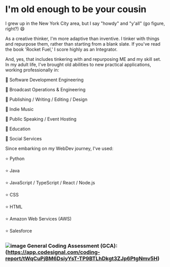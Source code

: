 # I'm old enough to be your cousin

I grew up in the New York City area, but I say "howdy" and "y'all" (go figure, right?) 😄

As a creative thinker, I'm more adaptive than inventive.  I tinker with things and repurpose them, rather than starting from a blank slate.  If you've read the book 'Rocket Fuel,' I score highly as an Integrator.

And, yes, that includes tinkering with and repurposing ME and my skill set.  In my adult life, I've brought old abilities to new practical applications, working professionally in:

💼 Software Development Engineering

💼 Broadcast Operations & Engineering

💼 Publishing / Writing / Editing / Design

💼 Indie Music

💼 Public Speaking / Event Hosting

💼 Education

💼 Social Services

Since embarking on my WebDev journey, I've used:

⭐️ Python

⭐️ Java

⭐️ JavaScript / TypeScript / React / Node.js

⭐️ CSS

⭐️ HTML

⭐️ Amazon Web Services (AWS)

⭐️ Salesforce

### ![image](https://user-images.githubusercontent.com/76451364/135887881-9ae0f371-8422-4fc1-ba9d-268e0276f0ca.png) General Coding Assessment (GCA): (https://app.codesignal.com/coding-report/tWqCuPjBM6DsiyYsT-TP9BTLhDkgt3ZJp6PtgNmv5H)
